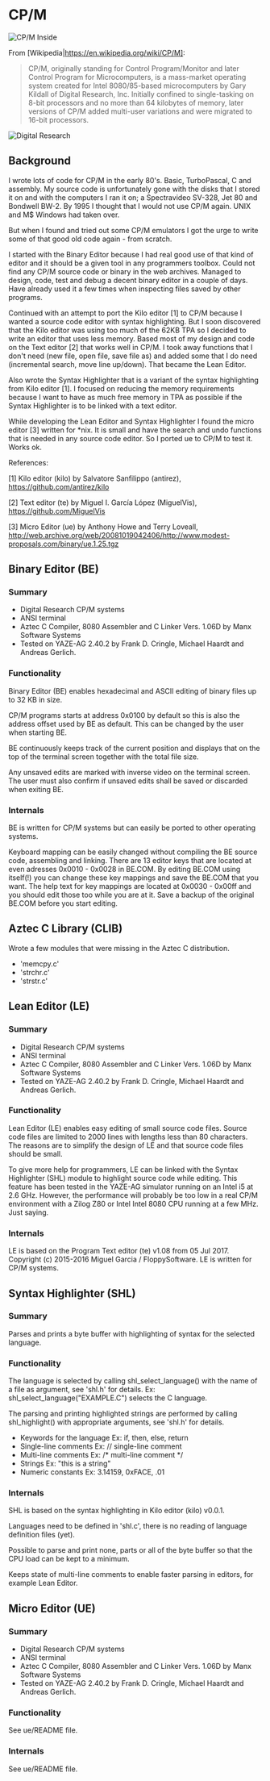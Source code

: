 # CP/M

![CP/M Inside](https://github.com/lindehaven/CP-M/blob/master/images/cpm_inside.png)

From [Wikipedia|https://en.wikipedia.org/wiki/CP/M]:
> CP/M, originally standing for Control Program/Monitor and later Control
> Program for Microcomputers, is a mass-market operating system created for
> Intel 8080/85-based microcomputers by Gary Kildall of Digital Research, Inc.
> Initially confined to single-tasking on 8-bit processors and no more than 64
> kilobytes of memory, later versions of CP/M added multi-user variations and
> were migrated to 16-bit processors.

![Digital Research](https://github.com/lindehaven/CP-M/blob/master/images/digital_research.png)


## Background

I wrote lots of code for CP/M in the early 80's. Basic, TurboPascal, C and
assembly. My source code is unfortunately gone with the disks that I stored
it on and with the computers I ran it on; a Spectravideo SV-328, Jet 80 and 
Bondwell BW-2. By 1995 I thought that I would not use CP/M again. UNIX and M$ Windows had taken over.

But when I found and tried out some CP/M emulators I got the urge to write
some of that good old code again - from scratch.

I started with the Binary Editor because I had real good use of that kind of
editor and it should be a given tool in any programmers toolbox. Could not
find any CP/M source code or binary in the web archives. Managed to design,
code, test and debug a decent binary editor in a couple of days. Have already
used it a few times when inspecting files saved by other programs.

Continued with an attempt to port the Kilo editor [1] to CP/M because I wanted
a source code editor with syntax highlighting. But I soon discovered that the
Kilo editor was using too much of the 62KB TPA so I decided to write an editor
that uses less memory. Based most of my design and code on the Text editor [2]
that works well in CP/M. I took away functions that I don't need (new file, open
file, save file as) and added some that I do need (incremental search, move line
up/down). That became the Lean Editor.

Also wrote the Syntax Highlighter that is a variant of the syntax highlighting
from Kilo editor [1]. I focused on reducing the memory requirements because I
want to have as much free memory in TPA as possible if the Syntax Highlighter
is to be linked with a text editor.

While developing the Lean Editor and Syntax Highlighter I found the micro
editor [3] written for *nix. It is small and have the search and undo
functions that is needed in any source code editor. So I ported ue to CP/M to
test it. Works ok.

References:

  [1] Kilo editor (kilo) by Salvatore Sanfilippo (antirez), https://github.com/antirez/kilo
  
  [2] Text editor (te) by Miguel I. García López (MiguelVis), https://github.com/MiguelVis

  [3] Micro Editor (ue) by Anthony Howe and Terry Loveall,       http://web.archive.org/web/20081019042406/http://www.modest-proposals.com/binary/ue.1.25.tgz


## Binary Editor (BE)
   
### Summary 

*   Digital Research CP/M systems
*   ANSI terminal
*   Aztec C Compiler, 8080 Assembler and C Linker Vers. 1.06D by
    Manx Software Systems
*   Tested on YAZE-AG 2.40.2 by Frank D. Cringle, Michael Haardt
    and Andreas Gerlich.

### Functionality 

Binary Editor (BE) enables hexadecimal and ASCII editing of binary
files up to 32 KB in size.

CP/M programs starts at address 0x0100 by default so this is also
the address offset used by BE as default. This can be changed by
the user when starting BE.

BE continuously keeps track of the current position and displays
that on the top of the terminal screen together with the total file
size.

Any unsaved edits are marked with inverse video on the terminal
screen. The user must also confirm if unsaved edits shall be saved
or discarded when exiting BE.

### Internals 

BE is written for CP/M systems but can easily be ported to other
operating systems.

Keyboard mapping can be easily changed without compiling the BE
source code, assembling and linking. There are 13 editor keys that
are located at even adresses 0x0010 - 0x0028 in BE.COM. By editing
BE.COM using itself(!) you can change these key mappings and save
the BE.COM that you want. The help text for key mappings are located
at 0x0030 - 0x00ff and you should edit those too while you are at it.
Save a backup of the original BE.COM before you start editing.


## Aztec C Library (CLIB)

Wrote a few modules that were missing in the Aztec C distribution.

*   'memcpy.c'
*   'strchr.c'
*   'strstr.c'


## Lean Editor (LE)
   
### Summary 

*   Digital Research CP/M systems
*   ANSI terminal
*   Aztec C Compiler, 8080 Assembler and C Linker Vers. 1.06D by
    Manx Software Systems
*   Tested on YAZE-AG 2.40.2 by Frank D. Cringle, Michael Haardt
    and Andreas Gerlich.

### Functionality 

Lean Editor (LE) enables easy editing of small source code files.
Source code files are limited to 2000 lines with lengths less than
80 characters. The reasons are to simplify the design of LE and
that source code files should be small.

To give more help for programmers, LE can be linked with the
Syntax Highlighter (SHL) module to highlight source code while
editing. This feature has been tested in the YAZE-AG simulator
running on an Intel i5 at 2.6 GHz. However, the performance will
probably be too low in a real CP/M environment with a Zilog Z80 or
Intel Intel 8080 CPU running at a few MHz. Just saying.

### Internals 

LE is based on the Program Text editor (te) v1.08 from 05 Jul 2017.
Copyright (c) 2015-2016 Miguel Garcia / FloppySoftware.
LE is written for CP/M systems.


## Syntax Highlighter (SHL)

### Summary

Parses and prints a byte buffer with highlighting of syntax for the
selected language.

### Functionality 

The language is selected by calling shl_select_language() with the name
of a file as argument, see 'shl.h' for details.
Ex: shl_select_language("EXAMPLE.C") selects the C language.

The parsing and printing highlighted strings are performed by calling
shl_highlight() with appropriate arguments, see 'shl.h' for details.

*   Keywords for the language
    Ex: if, then, else, return
*   Single-line comments
    Ex: // single-line comment
*   Multi-line comments
    Ex: /* multi-line comment */
*   Strings
    Ex: "this is a string"
*   Numeric constants
    Ex: 3.14159, 0xFACE, .01

### Internals 

SHL is based on the syntax highlighting in Kilo editor (kilo) v0.0.1.

Languages need to be defined in 'shl.c', there is no reading of language
definition files (yet).

Possible to parse and print none, parts or all of the byte buffer so that
the CPU load can be kept to a minimum.

Keeps state of multi-line comments to enable faster parsing in editors,
for example Lean Editor.


## Micro Editor (UE)

### Summary 

*   Digital Research CP/M systems
*   ANSI terminal
*   Aztec C Compiler, 8080 Assembler and C Linker Vers. 1.06D by
    Manx Software Systems
*   Tested on YAZE-AG 2.40.2 by Frank D. Cringle, Michael Haardt
    and Andreas Gerlich.

### Functionality 

See ue/README file.

### Internals 

See ue/README file.
